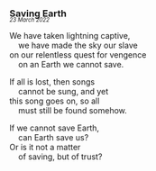 ### Saving Earth
<p style="margin:0; margin-top: -1.25rem">
  <em>
    <small><small>23 March 2022</small></small>
  </em>
</p>

We have taken lightning captive,  
&nbsp;&nbsp;&nbsp;&nbsp;we have made the sky our slave  
on our relentless quest for vengence  
&nbsp;&nbsp;&nbsp;&nbsp;on an Earth we cannot save.  
  
If all is lost, then songs  
&nbsp;&nbsp;&nbsp;&nbsp;cannot be sung, and yet  
this song goes on, so all  
&nbsp;&nbsp;&nbsp;&nbsp;must still be found somehow.  
  
If we cannot save Earth,  
&nbsp;&nbsp;&nbsp;&nbsp;can Earth save us?  
Or is it not a matter  
&nbsp;&nbsp;&nbsp;&nbsp;of saving, but of trust?  